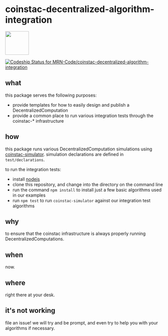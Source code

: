 # coinstac-decentralized-algorithm-integration

<img src="https://github.com/MRN-Code/coinstac-common/blob/master/img/coinstac.png" height="75px" />

[ ![Codeship Status for MRN-Code/coinstac-decentralized-algorithm-integration](https://codeship.com/projects/52e2c720-b1b4-0133-6b78-66cd7c0bebc3/status?branch=master)](https://codeship.com/projects/133147)

## what

this package serves the following purposes:

- provide templates for how to easily design and publish a DecentralizedComputation
- provide a common place to run various integration tests through the coinstac-* infrastructure

## how

this package runs various DecentralizedComputation simulations using [coinstac-simulator](coinstac-simulator).  simulation declarations are defined in `test/declarations`.

to run the integration tests:

- install [nodejs](https://nodejs.org/)
- clone this repository, and change into the directory on the command line
- run the command `npm install` to install just a few basic algorithms used in our examples
- run `npm test` to run `coinstac-simulator` against our integration test algorithms

## why

to ensure that the coinstac infrastructure is always properly running DecentralizedComputations.

## when

now.

## where

right there at your desk.

## it's not working

file an issue!  we will try and be prompt, and even try to help you with your algorithms if necessary.
